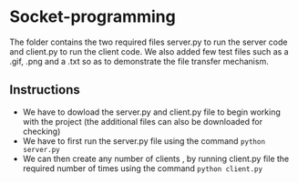 # Socket-programming

The folder contains the two required files server.py to run the server code and client.py to run the client code.
We also added few test files such as a .gif, .png and a .txt so as to demonstrate the file transfer mechanism.

## Instructions
- We have to dowload the server.py and client.py file to begin working with the project (the additional files can also be downloaded for checking)
- We have to first run the server.py file using the command ```python server.py```
- We can then create any number of clients , by running client.py file the required number of times using the command ```python client.py```
